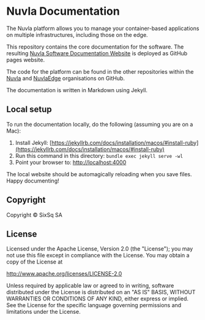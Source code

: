 # Nuvla Documentation

The Nuvla platform allows you to manage your container-based
applications on multiple infrastructures, including those on the edge.

This repository contains the core documentation for the software.
The resulting [Nuvla Software Documentation Website](https://docs.nuvla.io) is deployed as GitHub pages website.

The code for the platform can be found in the other repositories within the [Nuvla](https://github.com/nuvla)
and [NuvlaEdge](https://github.com/nuvlaedge) organisations on GitHub.

The documentation is written in Markdown using Jekyll.


## Local setup

To run the documentation locally, do the following (assuming you are on a Mac):

1. Install Jekyll: [https://jekyllrb.com/docs/installation/macos/#install-ruby](https://jekyllrb.com/docs/installation/macos/#install-ruby)
2. Run this command in this directory: `bundle exec jekyll serve -wl`
3. Point your browser to: [http://localhost:4000](http://localhost:4000)

The local website should be automagically reloading when you save files.  Happy documenting!


## Copyright

Copyright &copy; SixSq SA

## License

Licensed under the Apache License, Version 2.0 (the "License"); you
may not use this file except in compliance with the License.  You may
obtain a copy of the License at

http://www.apache.org/licenses/LICENSE-2.0

Unless required by applicable law or agreed to in writing, software
distributed under the License is distributed on an "AS IS" BASIS,
WITHOUT WARRANTIES OR CONDITIONS OF ANY KIND, either express or
implied.  See the License for the specific language governing
permissions and limitations under the License.
